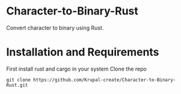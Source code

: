 # Character-to-Binary-Rust
Convert character to binary using Rust.

# Installation and Requirements
First install rust and cargo in your system
Clone the repo
```
git clone https://github.com/Krupal-create/Character-to-Binary-Rust.git
